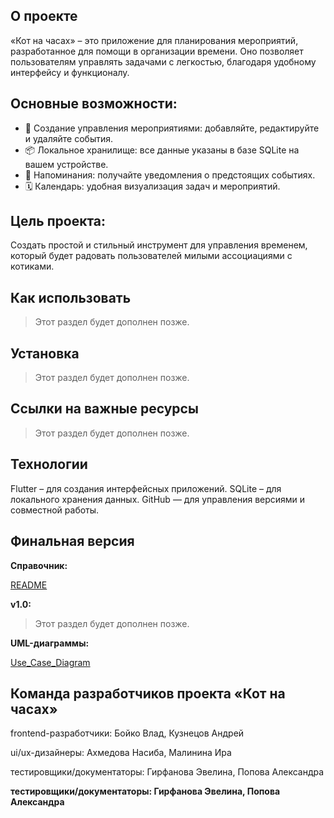 ## О проекте
«Кот на часах» – это приложение для планирования мероприятий, разработанное для помощи в организации времени. Оно позволяет пользователям управлять задачами с легкостью, благодаря удобному интерфейсу и функционалу.

## Основные возможности:
- 📅 Создание управления мероприятиями: добавляйте, редактируйте и удаляйте события.
- 📦 Локальное хранилище: все данные указаны в базе SQLite на вашем устройстве. 
- 🔔 Напоминания: получайте уведомления о предстоящих событиях.  
- 🗓️ Календарь: удобная визуализация задач и мероприятий.

## Цель проекта:
Создать простой и стильный инструмент для управления временем, который будет радовать пользователей милыми ассоциациями с котиками.

## Как использовать
> Этот раздел будет дополнен позже.
## Установка 
> Этот раздел будет дополнен позже.
## Ссылки на важные ресурсы
> Этот раздел будет дополнен позже.
## Технологии
Flutter – для создания интерфейсных приложений.
SQLite – для локального хранения данных.
GitHub — для управления версиями и совместной работы.

## Финальная версия 
**Справочник:**

[README](https://github.com/HoshiBlood/An-event-planning-application/blob/docs/README.md)

**v1.0:**

> Этот раздел будет дополнен позже.

**UML-диаграммы:**

[Use_Case_Diagram](https://github.com/HoshiBlood/An-event-planning-application/blob/docs/docs/diagrams/Use_Case_Diagram.drawio.svg) 

## Команда разработчиков проекта «Кот на часах»
frontend-разработчики: Бойко Влад, Кузнецов Андрей

ui/ux-дизайнеры: Ахмедова Насиба, Малинина Ира

тестировщики/документаторы: Гирфанова Эвелина, Попова Александра

**тестировщики/документаторы: Гирфанова Эвелина, Попова Александра**


